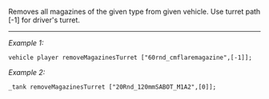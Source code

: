 Removes all magazines of the given type from given vehicle. Use turret path [-1] for driver's turret.


---
*Example 1:*
```sqf
vehicle player removeMagazinesTurret ["60rnd_cmflaremagazine",[-1]];
```

*Example 2:*
```sqf
_tank removeMagazinesTurret ["20Rnd_120mmSABOT_M1A2",[0]];
```